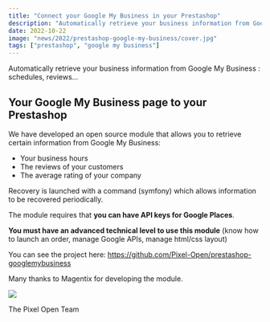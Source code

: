 ```yaml
---
title: "Connect your Google My Business in your Prestashop"
description: "Automatically retrieve your business information from Google My Business : schedules, reviews..."
date: 2022-10-22
image: "news/2022/prestashop-google-my-business/cover.jpg"
tags: ["prestashop", "google my business"]
---
```

Automatically retrieve your business information from Google My Business : schedules, reviews...

<!-- break -->

## Your Google My Business page to your Prestashop

We have developed an open source module that allows you to retrieve certain information from Google My Business:

- Your business hours
- The reviews of your customers
- The average rating of your company

Recovery is launched with a command (symfony) which allows information to be recovered periodically.

The module requires that **you can have API keys for Google Places**.

**You must have an advanced technical level to use this module** (know how to launch an order, manage Google APIs, manage html/css layout)

You can see the project here: https://github.com/Pixel-Open/prestashop-googlemybusiness

Many thanks to Magentix for developing the module.

![](/news/2022/prestashop-google-my-business/screenshot.png)

The Pixel Open Team


